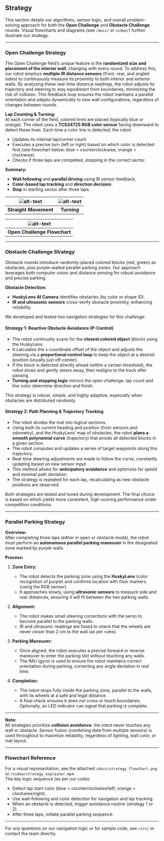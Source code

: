 
## Strategy

This section details our algorithms, sensor logic, and overall problem-solving approach for both the **Open Challenge** and **Obstacle Challenge** rounds. Visual flowcharts and diagrams (see `/docs/` or `video/`) further illustrate our strategy.

---

### Open Challenge Strategy

The Open Challenge field’s unique feature is the **randomized size and placement of the interior wall**, changing with every round. To address this, our robot employs **multiple IR distance sensors** (front, rear, and angled sides) to continuously measure its proximity to both interior and exterior walls. By analyzing these real-time distance readings, the robot adjusts its trajectory and steering to stay equidistant from boundaries, minimizing the risk of collision. This feedback loop ensures the robot maintains a parallel orientation and adapts dynamically to new wall configurations, regardless of changes between rounds.

**Lap Counting & Turning:**  
At each corner of the field, colored lines are placed (typically blue or orange). The robot uses a **TCS34725 RGB color sensor** facing downward to detect these lines. Each time a color line is detected, the robot:
- Updates its internal lap/corner count.
- Executes a precise turn (left or right) based on which color is detected first (see flowchart below: blue = counterclockwise, orange = clockwise).
- Checks if three laps are completed, stopping in the correct sector.

**Summary:**  
- **Wall following** and **parallel driving** using IR sensor feedback.
- **Color-based lap tracking** and **direction decision**.
- **Stop** in starting sector after three laps.

| ![alt-text](https://drive.google.com/uc?export=view&id=1X6vuDd8YfFBtCJw5ox_9kgtYjvd9QqWh)    |  ![alt-text](https://drive.google.com/uc?export=view&id=1UlPrcQWhIYS66Unisi-mkaLWR6XP0ieK)     | 
|:---------------------------------:|:-------------------------------:|
| **Straight Movement**                    | **Turning**                   |

| ![alt-text](https://drive.google.com/uc?export=view&id=1GZ1cN2SYzF1O-KDaH7pRmvxYXXsj1AEt)    | 
|:---------------------------------:|
| **Open Challenge Flowchart**                    | 
---

### Obstacle Challenge Strategy

Obstacle rounds introduce randomly-placed colored blocks (red, green) as obstacles, plus purple-walled parallel parking zones. Our approach leverages both computer vision and distance sensing for robust avoidance and precise parking.

**Obstacle Detection:**  
- **HuskyLens AI Camera** identifies obstacles (by color or shape ID).
- **IR and ultrasonic sensors** cross-verify obstacle proximity, enhancing reliability.

We developed and tested two navigation strategies for this challenge:

#### **Strategy 1: Reactive Obstacle Avoidance (P-Control)**

- The robot continually scans for the **closest colored object** (block) using the HuskyLens.
- It calculates the x-coordinate offset of the object and adjusts the steering via a **proportional control loop** to keep the object at a desired position (usually just off-center).
- If the block is detected directly ahead (within a certain threshold), the robot slows and gently steers away, then realigns to the track after passing.
- **Turning and stopping logic** mirrors the open challenge: lap count and line color determine direction and finish.

This strategy is robust, simple, and highly adaptive, especially when obstacles are distributed randomly.

#### **Strategy 2: Path Planning & Trajectory Tracking**

- The robot divides the mat into logical sections.
- Using both its current heading and position (from sensors and odometry), and the HuskyLens’ map of obstacles, the robot **plans a smooth polynomial curve** (trajectory) that avoids all detected blocks in a given section.
- The robot computes and updates a series of target waypoints along this trajectory.
- Real-time steering adjustments are made to follow the curve, constantly updating based on new sensor input.
- This method allows for **anticipatory avoidance** and optimizes for speed and minimal path deviation.
- The strategy is repeated for each lap, recalculating as new obstacle positions are observed.

Both strategies are tested and tuned during development. The final choice is based on which yields more consistent, high-scoring performance under competition conditions.

---

### Parallel Parking Strategy

**Overview:**  
After completing three laps (either in open or obstacle mode), the robot must perform an **autonomous parallel parking maneuver** in the designated zone marked by purple walls.

**Process:**
1. **Zone Entry:**  
   - The robot detects the parking zone using the **HuskyLens** (color recognition of purple) and confirms location with floor markers (using the RGB sensor).
   - It approaches slowly, using **ultrasonic sensors** to measure side and rear distances, ensuring it will fit between the two parking walls.

2. **Alignment:**  
   - The robot makes small steering corrections with the servo to become parallel to the parking walls.
   - IR and ultrasonic readings are fused to check that the wheels are never closer than 2 cm to the wall (as per rules).

3. **Parking Maneuver:**  
   - Once aligned, the robot executes a precise forward or reverse maneuver to enter the parking slot without touching any walls.
   - The IMU (gyro) is used to ensure the robot maintains correct orientation during parking, correcting any angle deviation in real time.

4. **Completion:**  
   - The robot stops fully inside the parking zone, parallel to the walls, with its wheels at a safe and legal distance.
   - A final check ensures it does not cross or touch boundaries. Optionally, an LED indicator can signal that parking is complete.

---

**Note:**  
All strategies prioritize **collision avoidance**: the robot never touches any wall or obstacle. Sensor fusion (combining data from multiple sensors) is used throughout to maximize reliability, regardless of lighting, wall color, or mat layout.

---

### Flowchart Reference

For a visual representation, see the attached `/docs/strategy_flowchart.png` or `/video/strategy_explainer.mp4`.  
The key logic sequence (as per our code):

- Detect lap start color (blue = counterclockwise/left; orange = clockwise/right).
- Use wall-following and color detection for navigation and lap tracking.
- When an obstacle is detected, trigger avoidance routine (strategy 1 or 2).
- After three laps, initiate parallel parking sequence.

---

For any questions on our navigation logic or for sample code, see `/src/` or contact the team directly.
